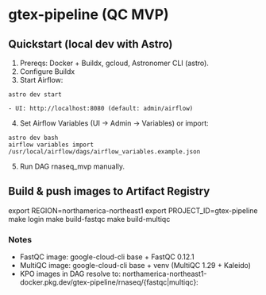 # gtex-pipeline (QC MVP)

## Quickstart (local dev with Astro)
1. Prereqs: Docker + Buildx, gcloud, Astronomer CLI (astro).
2. Configure Buildx
3. Start Airflow:
```
astro dev start
```
    - UI: http://localhost:8080 (default: admin/airflow)
4.	Set Airflow Variables (UI → Admin → Variables) or import:
```
astro dev bash
airflow variables import /usr/local/airflow/dags/airflow_variables.example.json
```
5.	Run DAG rnaseq_mvp manually.

## Build & push images to Artifact Registry

export REGION=northamerica-northeast1
export PROJECT_ID=gtex-pipeline
make login
make build-fastqc
make build-multiqc

### Notes

- FastQC image: google-cloud-cli base + FastQC 0.12.1
- MultiQC image: google-cloud-cli base + venv (MultiQC 1.29 + Kaleido)
- KPO images in DAG resolve to: northamerica-northeast1-docker.pkg.dev/gtex-pipeline/rnaseq/{fastqc|multiqc}:
